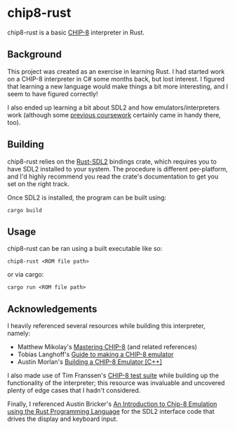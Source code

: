# chip8-rust
chip8-rust is a basic [CHIP-8](https://en.wikipedia.org/wiki/CHIP-8) interpreter in Rust.

## Background
This project was created as an exercise in learning Rust. I had started work on a CHIP-8 interpreter in C# some months back, but lost interest. I figured that learning a new language would make things a bit more interesting, and I seem to have figured correctly!

I also ended up learning a bit about SDL2 and how emulators/interpreters work (although some [previous coursework](https://github.com/resistiv/YispSharp) certainly came in handy there, too).

## Building
chip8-rust relies on the [Rust-SDL2](https://crates.io/crates/sdl2) bindings crate, which requires you to have SDL2 installed to your system. The procedure is different per-platform, and I'd highly recommend you read the crate's documentation to get you set on the right track.

Once SDL2 is installed, the program can be built using:
```console
cargo build
```

## Usage
chip8-rust can be ran using a built executable like so:
```console
chip8-rust <ROM file path>
```
or via cargo:
```console
cargo run <ROM file path>
```

## Acknowledgements
I heavily referenced several resources while building this interpreter, namely:
* Matthew Mikolay's [Mastering CHIP-8](https://github.com/mattmikolay/chip-8/wiki/Mastering-CHIP%E2%80%908) (and related references)
* Tobias Langhoff's [Guide to making a CHIP-8 emulator](https://tobiasvl.github.io/blog/write-a-chip-8-emulator/)
* Austin Morlan's [Building a CHIP-8 Emulator [C++]](https://austinmorlan.com/posts/chip8_emulator/)

I also made use of Tim Franssen's [CHIP-8 test suite](https://github.com/Timendus/chip8-test-suite) while building up the functionality of the interpreter; this resource was invaluable and uncovered plenty of edge cases that I hadn't considered.

Finally, I referenced Austin Bricker's [An Introduction to Chip-8 Emulation using the Rust Programming Language](https://github.com/aquova/chip8-book) for the SDL2 interface code that drives the display and keyboard input.
